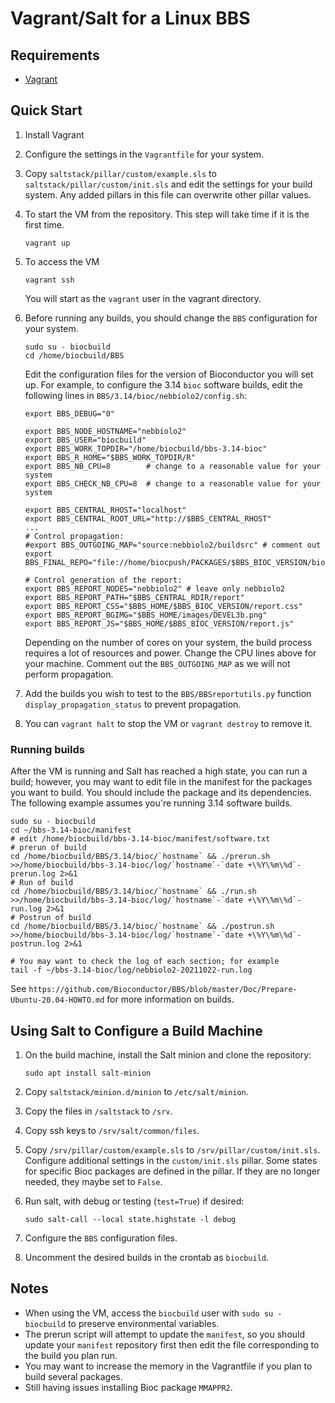 # Vagrant/Salt for a Linux BBS

## Requirements

* [Vagrant](https://vagrantup.com)

## Quick Start

1. Install Vagrant

2. Configure the settings in the `Vagrantfile` for your system.

3. Copy `saltstack/pillar/custom/example.sls` to
   `saltstack/pillar/custom/init.sls` and edit the settings for
   your build system. Any added pillars in this file can overwrite
   other pillar values.

4. To start the VM from the repository. This step will take time if
   it is the first time.

    ```
    vagrant up
    ```

5. To access the VM

    ```
    vagrant ssh
    ```

   You will start as the `vagrant` user in the vagrant directory.

6. Before running any builds, you should change the `BBS` configuration for
   your system.

   ```
   sudo su - biocbuild
   cd /home/biocbuild/BBS
   ```

   Edit the configuration files for the version of Bioconductor you will
   set up. For example, to configure the 3.14 `bioc` software builds,
   edit the following lines in `BBS/3.14/bioc/nebbiolo2/config.sh`:

    ```
    export BBS_DEBUG="0"

    export BBS_NODE_HOSTNAME="nebbiolo2"
    export BBS_USER="biocbuild"
    export BBS_WORK_TOPDIR="/home/biocbuild/bbs-3.14-bioc"
    export BBS_R_HOME="$BBS_WORK_TOPDIR/R"
    export BBS_NB_CPU=8        # change to a reasonable value for your system
    export BBS_CHECK_NB_CPU=8  # change to a reasonable value for your system
    
    export BBS_CENTRAL_RHOST="localhost"
    export BBS_CENTRAL_ROOT_URL="http://$BBS_CENTRAL_RHOST"
    ...
    # Control propagation:
    #export BBS_OUTGOING_MAP="source:nebbiolo2/buildsrc" # comment out
    export BBS_FINAL_REPO="file://home/biocpush/PACKAGES/$BBS_BIOC_VERSION/bioc"
    
    # Control generation of the report:
    export BBS_REPORT_NODES="nebbiolo2" # leave only nebbiolo2
    export BBS_REPORT_PATH="$BBS_CENTRAL_RDIR/report"
    export BBS_REPORT_CSS="$BBS_HOME/$BBS_BIOC_VERSION/report.css"
    export BBS_REPORT_BGIMG="$BBS_HOME/images/DEVEL3b.png"
    export BBS_REPORT_JS="$BBS_HOME/$BBS_BIOC_VERSION/report.js"
    ```

   Depending on the number of cores on your system, the build process requires
   a lot of resources and power. Change the CPU lines above for your machine.
   Comment out the `BBS_OUTGOING_MAP` as we will not perform propagation.

7. Add the builds you wish to test to the `BBS/BBSreportutils.py` function
   `display_propagation_status` to prevent propagation.

8. You can `vagrant halt` to stop the VM or `vagrant destroy` to remove it.

### Running builds

After the VM is running and Salt has reached a high state, you can run a build;
however, you may want to edit file in the manifest for the packages you want to
build. You should include the package and its dependencies. The following example
assumes you're running 3.14 software builds.

    sudo su - biocbuild
    cd ~/bbs-3.14-bioc/manifest
    # edit /home/biocbuild/bbs-3.14-bioc/manifest/software.txt
    # prerun of build
    cd /home/biocbuild/BBS/3.14/bioc/`hostname` && ./prerun.sh
    >>/home/biocbuild/bbs-3.14-bioc/log/`hostname`-`date +\%Y\%m\%d`-prerun.log 2>&1
    # Run of build 
    cd /home/biocbuild/BBS/3.14/bioc/`hostname` && ./run.sh
    >>/home/biocbuild/bbs-3.14-bioc/log/`hostname`-`date +\%Y\%m\%d`-run.log 2>&1
    # Postrun of build 
    cd /home/biocbuild/BBS/3.14/bioc/`hostname` && ./postrun.sh
    >>/home/biocbuild/bbs-3.14-bioc/log/`hostname`-`date +\%Y\%m\%d`-postrun.log 2>&1

    # You may want to check the log of each section; for example
    tail -f ~/bbs-3.14-bioc/log/nebbiolo2-20211022-run.log

See `https://github.com/Bioconductor/BBS/blob/master/Doc/Prepare-Ubuntu-20.04-HOWTO.md`
for more information on builds.

## Using Salt to Configure a Build Machine

1. On the build machine, install the Salt minion and clone the repository:

    ```
    sudo apt install salt-minion
    ```

2. Copy `saltstack/minion.d/minion` to `/etc/salt/minion`.

3. Copy the files in `/saltstack` to `/srv`.

4. Copy ssh keys to `/srv/salt/common/files`.

5. Copy `/srv/pillar/custom/example.sls` to `/srv/pillar/custom/init.sls`.
   Configure additional settings in the `custom/init.sls` pillar. Some states
   for specific Bioc packages are defined in the pillar. If they are no longer
   needed, they maybe set to `False`.

6. Run salt, with debug or testing (`test=True`) if desired:

    ```
    sudo salt-call --local state.highstate -l debug
    ```

7. Configure the `BBS` configuration files.

8. Uncomment the desired builds in the crontab as `biocbuild`.

## Notes

- When using the VM, access the `biocbuild` user with `sudo su - biocbuild`
  to preserve environmental variables.
- The prerun script will attempt to update the `manifest`, so you should
  update your `manifest` repository first then edit the file corresponding to
  the build you plan run.
- You may want to increase the memory in the Vagrantfile if you plan to build
  several packages.
- Still having issues installing Bioc package `MMAPPR2`.
